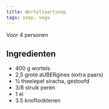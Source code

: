 ```yaml
---
title: Worteltaartsoep
tags: soep, vega
---
```


Voor 4 personen

## Ingredienten

- 400 g wortels
- 2,5 grote aUBERgines (extra paars)
- ½ theelepel siracha, gestoofd
- 3/8 struik peren
- 1 ei
- 3.5 knoflooktenen
